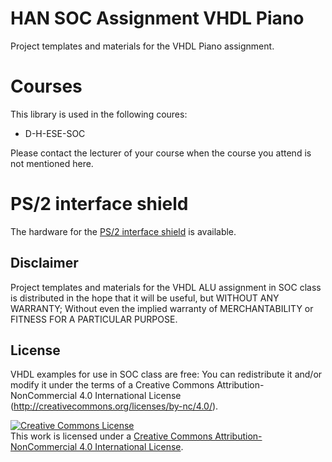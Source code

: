 # HAN SOC Assignment VHDL Piano

Project templates and materials for the VHDL Piano assignment.

# Courses

This library is used in the following coures: 

 - D-H-ESE-SOC

Please contact the lecturer of your course when the course you attend is not mentioned here. 

# PS/2 interface shield
The hardware for the [PS/2 interface shield](hardware/README.md) is available.

## Disclaimer
Project templates and materials for the VHDL ALU assignment in SOC class is distributed in the hope that it will be useful, but WITHOUT ANY WARRANTY; Without even the implied warranty of MERCHANTABILITY or FITNESS FOR A PARTICULAR PURPOSE.

## License
VHDL examples for use in SOC class are free: You can redistribute it and/or modify it under the terms of a Creative Commons Attribution-NonCommercial 4.0 International License (http://creativecommons.org/licenses/by-nc/4.0/).

<a rel="license" href="http://creativecommons.org/licenses/by-nc/4.0/"><img alt="Creative Commons License" style="border-width:0" src="https://i.creativecommons.org/l/by-nc/4.0/88x31.png" /></a><br />This work is licensed under a <a rel="license" href="http://creativecommons.org/licenses/by-nc/4.0/">Creative Commons Attribution-NonCommercial 4.0 International License</a>.
